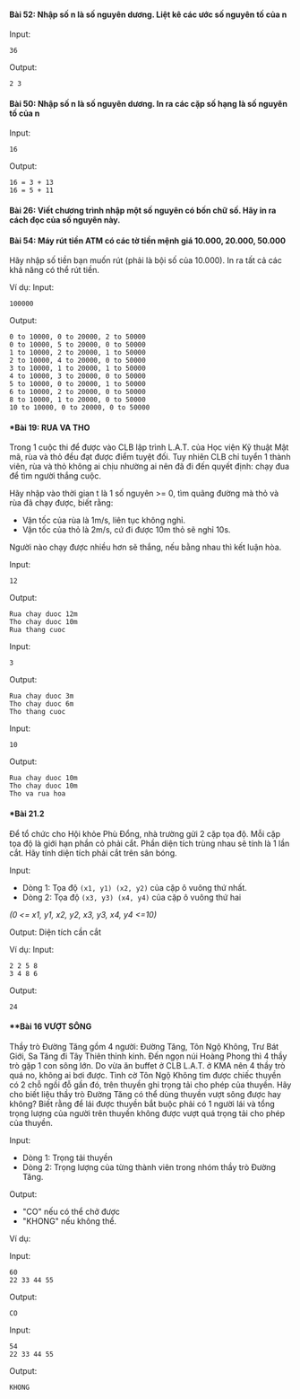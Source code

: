 #### Bài 52: Nhập số n là số nguyên dương. Liệt kê các ước số nguyên tố của n
Input:
```
36
```
Output:
```
2 3
```

#### Bài 50: Nhập số n là số nguyên dương. In ra các cặp số hạng là số nguyên tố của n
Input:
```
16
```

Output:
```
16 = 3 + 13
16 = 5 + 11
```

#### Bài 26: Viết chương trình nhập một số nguyên có bốn chữ số. Hãy in ra cách đọc của số nguyên này.

#### Bài 54: Máy rút tiền ATM có các tờ tiền mệnh giá 10.000, 20.000, 50.000
Hãy nhập số tiền bạn muốn rút (phải là bội số của 10.000). In ra tất cả các khả năng có thể rút tiền.

Ví dụ:
Input:
```
100000
```

Output:
```
0 to 10000, 0 to 20000, 2 to 50000
0 to 10000, 5 to 20000, 0 to 50000
1 to 10000, 2 to 20000, 1 to 50000
2 to 10000, 4 to 20000, 0 to 50000
3 to 10000, 1 to 20000, 1 to 50000
4 to 10000, 3 to 20000, 0 to 50000
5 to 10000, 0 to 20000, 1 to 50000
6 to 10000, 2 to 20000, 0 to 50000
8 to 10000, 1 to 20000, 0 to 50000
10 to 10000, 0 to 20000, 0 to 50000
```

#### *Bài 19: RUA VA THO
Trong 1 cuộc thi để được vào CLB lập trình L.A.T. của Học viện Kỹ thuật Mật mã, rùa và thỏ đều đạt được điểm tuyệt đối. Tuy nhiên CLB chỉ tuyển 1 thành viên, rùa và thỏ không ai chịu nhường ai nên đã đi đến quyết định: chạy đua để tìm người thắng cuộc.

Hãy nhập vào thời gian t là 1 số nguyên >= 0, tìm quãng đường mà thỏ và rùa đã chạy được, biết rằng:
- Vận tốc của rùa là 1m/s, liên tục không nghỉ.
- Vận tốc của thỏ là 2m/s, cứ đi được 10m thỏ sẽ nghỉ 10s.

Người nào chạy được nhiều hơn sẽ thắng, nếu bằng nhau thì kết luận hòa.

Input:
```
12
```
Output:
```
Rua chay duoc 12m
Tho chay duoc 10m
Rua thang cuoc
```

Input:
```
3
```
Output:
```
Rua chay duoc 3m
Tho chay duoc 6m
Tho thang cuoc
```

Input:
```
10
```
Output:
```
Rua chay duoc 10m
Tho chay duoc 10m
Tho va rua hoa
```

#### *Bài 21.2
Để tổ chức cho Hội khỏe Phù Đổng, nhà trường gửi 2 cặp tọa độ. Mỗi cặp tọa độ là giới hạn phần cỏ phải cắt. Phần diện tích trùng nhau sẽ tính là 1 lần cắt. Hãy tính diện tích phải cắt trên sân bóng.

Input:
- Dòng 1: Tọa độ `(x1, y1) (x2, y2)` của cặp ô vuông thứ nhất.
- Dòng 2: Tọa độ `(x3, y3) (x4, y4)` của cặp ô vuông thứ hai

*(0 <= x1, y1, x2, y2, x3, y3, x4, y4 <=10)*

Output: Diện tích cần cắt

Ví dụ:
Input:
```
2 2 5 8
3 4 8 6
```
Output:
```
24
```

#### **Bài 16 VƯỢT SÔNG
Thầy trò Đường Tăng gồm 4 người: Đường Tăng, Tôn Ngộ Không, Trư Bát Giới, Sa Tăng đi Tây Thiên thỉnh kinh. Đến ngọn núi Hoàng Phong thì 4 thầy trò gặp 1 con sông lớn. Do vừa ăn buffet ở CLB L.A.T. ở KMA nên 4 thầy trò quá no, không ai bơi được. Tình cờ Tôn Ngộ Không tìm được chiếc thuyền có 2 chỗ ngồi đỗ gần đó, trên thuyền ghi trọng tải cho phép của thuyền. Hãy cho biết liệu thầy trò Đường Tăng có thể dùng thuyền vượt sông được hay không? Biết rằng để lái được thuyền bắt buộc phải có 1 người lái và tổng trọng lượng của người trên thuyền không được vượt quá trọng tải cho phép của thuyền.

Input:
- Dòng 1: Trọng tải thuyền
- Dòng 2: Trọng lượng của từng thành viên trong nhóm thầy trò Đường Tăng.

Output:
- "CO" nếu có thể chở được
- "KHONG" nếu không thể.

Ví dụ:

Input:
```
60
22 33 44 55
```
Output:
```
CO
```

Input:
```
54
22 33 44 55
```
Output:
```
KHONG
```